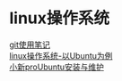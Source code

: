 # linux操作系统
[git使用笔记](./gitUseNote.md)  
[linux操作系统-以Ubuntu为例](./UbuntuUsingNode.md)  
[小新proUbuntu安装与维护](./小新pro14ACH安装Ubuntu并美化.md)